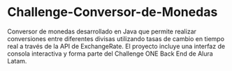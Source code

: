# Challenge-Conversor-de-Monedas
Conversor de monedas desarrollado en Java que permite realizar conversiones entre diferentes divisas utilizando tasas de cambio en tiempo real a través de la API de ExchangeRate. El proyecto incluye una interfaz de consola interactiva y forma parte del Challenge ONE Back End de Alura Latam.
